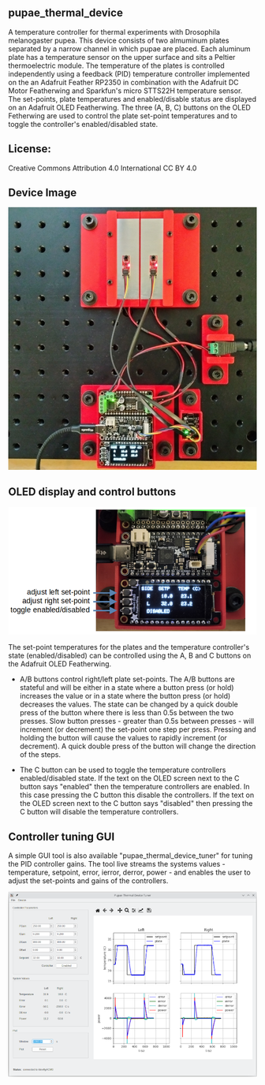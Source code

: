 ## pupae_thermal_device  

A temperature controller for thermal experiments with
Drosophila melanogaster pupea. This device consists of two almuminum plates
separated by a narrow channel in which pupae are placed. Each aluminum plate
has a temperature sensor on the upper surface and sits a Peltier thermoelectric
module.  The temperature of the plates is controlled independently using a
feedback (PID) temperature controller implemented on the an Adafruit Feather
RP2350 in combination with the Adafruit DC Motor Featherwing and Sparkfun's
micro STTS22H temperature sensor. The set-points, plate temperatures and
enabled/disable status are displayed on an Adafruit OLED Featherwing. The three
(A, B, C) buttons on the OLED Fetherwing are used to control the plate set-point temperatures 
and to toggle the controller's enabled/disabled state.

## License: 
Creative Commons Attribution 4.0 International CC BY 4.0



## Device Image 

![screenshot](images/pupae_thermal_device.jpg)


## OLED display and control buttons

![screenshot](images/buttons_figure.png)

The set-point temperatures for the plates and the temperature controller's
state (enabled/disabled) can be controlled using the A, B and C buttons on the
Adafruit OLED Featherwing.

* A/B buttons control right/left plate set-points.  The A/B buttons are
  stateful and will be either in a state where a button press (or hold)
  increases the value or in a state where the button press (or hold) decreases
  the values.  The state can be changed by a quick double press of the button
  where there is less than 0.5s between the two presses.  Slow button presses -
  greater than 0.5s between presses - will increment (or decrement) the
  set-point one step per press.  Pressing and holding the button will cause the
  values to rapidly increment (or decrement). A quick double press of the
  button will change the direction of the steps. 

* The C button can be used to toggle the temperature controllers
  enabled/disabled state. If the text on the OLED screen next to the C button
  says "enabled" then the temperature controllers are enabled. In this case
  pressing the C button this disable the controllers. If the text on the OLED 
  screen next to the C button says "disabled" then pressing the C button will
  disable the temperature controllers.


## Controller tuning GUI 
A simple GUI tool is also available "pupae_thermal_device_tuner" for tuning the
PID controller gains. The tool live streams the systems values - temperature,
setpoint, error, ierror, derror, power - and enables the user to adjust the
set-points and gains of the controllers.  

![screenshot](images/tuner_gui_5.png)



